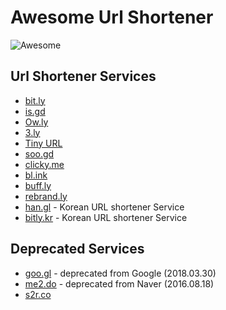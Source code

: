 # Awesome Url Shortener

<img src="https://awesome.re/badge.svg" alt="Awesome">

## Url Shortener Services

* [bit.ly](https://bitly.com)
* [is.gd](https://is.gd)
* [Ow.ly](https://ow.ly)
* [3.ly](http://3.ly)
* [Tiny URL](https://tiny.cc/)
* [soo.gd](http://soo.gd/)
* [clicky.me](http://clicky.me/)
* [bl.ink](https://www.bl.ink/)
* [buff.ly](https://buff.ly/)
* [rebrand.ly](https://rebrand.ly/)
* [han.gl](https://han.gl) - Korean URL shortener Service
* [bitly.kr](http://bitly.kr) - Korean URL shortener Service

## Deprecated Services

* [goo.gl](https://goo.gl) - deprecated from Google (2018.03.30)
* [me2.do](http://me2.do) - deprecated from Naver (2016.08.18)
* [s2r.co](http://s2r.co)
